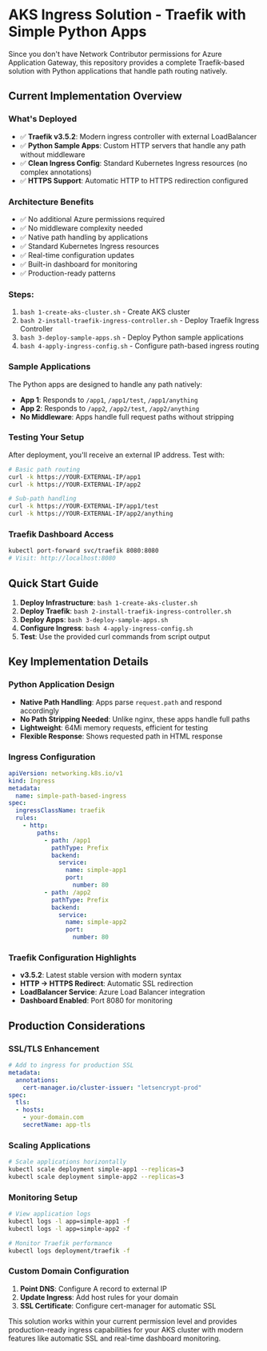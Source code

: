 # AKS Ingress Solution - Traefik with Simple Python Apps

Since you don't have Network Contributor permissions for Azure Application Gateway, this repository provides a complete Traefik-based solution with Python applications that handle path routing natively.

## Current Implementation Overview

### What's Deployed
- ✅ **Traefik v3.5.2**: Modern ingress controller with external LoadBalancer
- ✅ **Python Sample Apps**: Custom HTTP servers that handle any path without middleware
- ✅ **Clean Ingress Config**: Standard Kubernetes Ingress resources (no complex annotations)
- ✅ **HTTPS Support**: Automatic HTTP to HTTPS redirection configured

### Architecture Benefits
- ✅ No additional Azure permissions required
- ✅ No middleware complexity needed
- ✅ Native path handling by applications
- ✅ Standard Kubernetes Ingress resources
- ✅ Real-time configuration updates
- ✅ Built-in dashboard for monitoring
- ✅ Production-ready patterns

### Steps:
1. `bash 1-create-aks-cluster.sh` - Create AKS cluster
2. `bash 2-install-traefik-ingress-controller.sh` - Deploy Traefik Ingress Controller
3. `bash 3-deploy-sample-apps.sh` - Deploy Python sample applications
4. `bash 4-apply-ingress-config.sh` - Configure path-based ingress routing

### Sample Applications
The Python apps are designed to handle any path natively:
- **App 1**: Responds to `/app1`, `/app1/test`, `/app1/anything`
- **App 2**: Responds to `/app2`, `/app2/test`, `/app2/anything`
- **No Middleware**: Apps handle full request paths without stripping

### Testing Your Setup
After deployment, you'll receive an external IP address. Test with:

```bash
# Basic path routing
curl -k https://YOUR-EXTERNAL-IP/app1
curl -k https://YOUR-EXTERNAL-IP/app2

# Sub-path handling
curl -k https://YOUR-EXTERNAL-IP/app1/test
curl -k https://YOUR-EXTERNAL-IP/app2/anything
```

### Traefik Dashboard Access
```bash
kubectl port-forward svc/traefik 8080:8080
# Visit: http://localhost:8080
```

## Quick Start Guide

1. **Deploy Infrastructure**: `bash 1-create-aks-cluster.sh`
2. **Deploy Traefik**: `bash 2-install-traefik-ingress-controller.sh`
3. **Deploy Apps**: `bash 3-deploy-sample-apps.sh`
4. **Configure Ingress**: `bash 4-apply-ingress-config.sh`
5. **Test**: Use the provided curl commands from script output

## Key Implementation Details

### Python Application Design
- **Native Path Handling**: Apps parse `request.path` and respond accordingly
- **No Path Stripping Needed**: Unlike nginx, these apps handle full paths
- **Lightweight**: 64Mi memory requests, efficient for testing
- **Flexible Response**: Shows requested path in HTML response

### Ingress Configuration
```yaml
apiVersion: networking.k8s.io/v1
kind: Ingress
metadata:
  name: simple-path-based-ingress
spec:
  ingressClassName: traefik
  rules:
    - http:
        paths:
          - path: /app1
            pathType: Prefix
            backend:
              service:
                name: simple-app1
                port:
                  number: 80
          - path: /app2
            pathType: Prefix
            backend:
              service:
                name: simple-app2
                port:
                  number: 80
```

### Traefik Configuration Highlights
- **v3.5.2**: Latest stable version with modern syntax
- **HTTP → HTTPS Redirect**: Automatic SSL redirection
- **LoadBalancer Service**: Azure Load Balancer integration
- **Dashboard Enabled**: Port 8080 for monitoring

## Production Considerations

### SSL/TLS Enhancement
```yaml
# Add to ingress for production SSL
metadata:
  annotations:
    cert-manager.io/cluster-issuer: "letsencrypt-prod"
spec:
  tls:
  - hosts:
    - your-domain.com
    secretName: app-tls
```

### Scaling Applications
```bash
# Scale applications horizontally
kubectl scale deployment simple-app1 --replicas=3
kubectl scale deployment simple-app2 --replicas=3
```

### Monitoring Setup
```bash
# View application logs
kubectl logs -l app=simple-app1 -f
kubectl logs -l app=simple-app2 -f

# Monitor Traefik performance
kubectl logs deployment/traefik -f
```

### Custom Domain Configuration
1. **Point DNS**: Configure A record to external IP
2. **Update Ingress**: Add host rules for your domain
3. **SSL Certificate**: Configure cert-manager for automatic SSL

This solution works within your current permission level and provides production-ready ingress capabilities for your AKS cluster with modern features like automatic SSL and real-time dashboard monitoring.